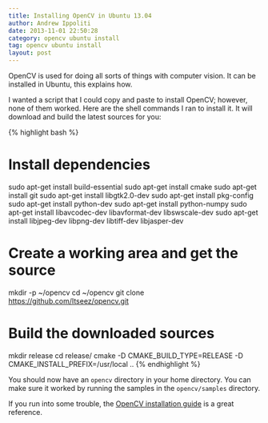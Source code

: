 ```yaml
---
title: Installing OpenCV in Ubuntu 13.04
author: Andrew Ippoliti
date: 2013-11-01 22:50:28
category: opencv ubuntu install
tag: opencv ubuntu install
layout: post
---
```


OpenCV is used for doing all sorts of things with computer vision. It can be
installed in Ubuntu, this explains how.

I wanted a script that I could copy and paste to install OpenCV; however, none
of them worked. Here are the shell commands I ran to install it. It will
download and build the latest sources for you:

{% highlight bash %}
# Install dependencies
sudo apt-get install build-essential
sudo apt-get install cmake
sudo apt-get install git
sudo apt-get install libgtk2.0-dev
sudo apt-get install pkg-config
sudo apt-get install python-dev
sudo apt-get install python-numpy
sudo apt-get install libavcodec-dev libavformat-dev libswscale-dev
sudo apt-get install libjpeg-dev libpng-dev libtiff-dev libjasper-dev

# Create a working area and get the source
mkdir -p ~/opencv
cd ~/opencv
git clone https://github.com/Itseez/opencv.git

# Build the downloaded sources
mkdir release
cd release/
cmake -D CMAKE_BUILD_TYPE=RELEASE -D CMAKE_INSTALL_PREFIX=/usr/local ..
{% endhighlight %}

You should now have an `opencv` directory in your home directory. You can make
sure it worked by running the samples in the `opencv/samples` directory.

If you run into some trouble, the [OpenCV installation guide](http://docs.opencv.org/doc/tutorials/introduction/linux_install/linux_install.html)
is a great reference.

